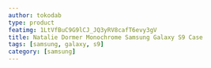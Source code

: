 ```yaml
---
author: tokodab
type: product
featimg: 1LtVfBuC9G9lCJ_JQ3yRV8cafT6evy3gV
title: Natalie Dormer Monochrome Samsung Galaxy S9 Case
tags: [samsung, galaxy, s9]
category: [samsung]
---
```

